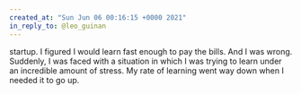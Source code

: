 ```yaml
---
created_at: "Sun Jun 06 00:16:15 +0000 2021"
in_reply_to: @leo_guinan
---
```


startup. I figured I would learn fast enough to pay the bills. And I was wrong. Suddenly, I was faced with a situation in which I was trying to learn under an incredible amount of stress. My rate of learning went way down when I needed it to go up.